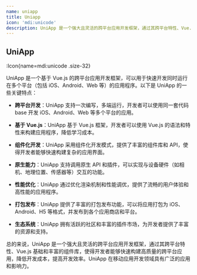 ```yaml
---
name: uniapp
title: Uniapp
icon: 'mdi:unicode'
description: UniApp 是一个强大且灵活的跨平台应用开发框架，通过其跨平台特性、Vue.js基础和丰富的组件库，使得开发者能够快速构建高质量的跨平台应用，降低开发成本，提高开发效率。UniApp在移动应用开发领域具有广泛的应用和影响力。
---
```


## UniApp

:Icon{name=mdi:unicode .size-32}

UniApp 是一个基于 Vue.js 的跨平台应用开发框架，可以用于快速开发同时运行在多个平台（包括 iOS、Android、Web 等）的应用程序。以下是 UniApp 的一些关键特点：

- **跨平台开发**：UniApp 支持一次编写，多端运行，开发者可以使用同一套代码 base 开发 iOS、Android、Web 等多个平台的应用。

- **基于 Vue.js**：UniApp 基于 Vue.js 框架，开发者可以使用 Vue.js 的语法和特性来构建应用程序，降低学习成本。

- **组件化开发**：UniApp 采用组件化开发模式，提供了丰富的组件库和 API，使得开发者能够快速构建复杂的应用界面。

- **原生能力**：UniApp 支持调用原生 API 和插件，可以实现与设备硬件（如相机、地理位置、传感器等）交互的功能。

- **性能优化**：UniApp 通过优化渲染机制和性能调优，提供了流畅的用户体验和高性能的应用程序。

- **打包发布**：UniApp 提供了丰富的打包发布功能，可以将应用打包为 iOS、Android、H5 等格式，并发布到各个应用商店和平台。

- **生态系统**：UniApp 拥有活跃的社区和丰富的插件市场，为开发者提供了丰富的资源和支持。

总的来说，UniApp 是一个强大且灵活的跨平台应用开发框架，通过其跨平台特性、Vue.js 基础和丰富的组件库，使得开发者能够快速构建高质量的跨平台应用，降低开发成本，提高开发效率。UniApp 在移动应用开发领域具有广泛的应用和影响力。
